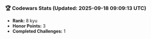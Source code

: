 ### 🏆 Codewars Stats (Updated: 2025-09-18 09:09:13 UTC)

- **Rank:** 8 kyu
- **Honor Points:** 3
- **Completed Challenges:** 1

